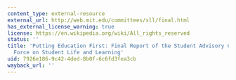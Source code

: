 ```yaml
---
content_type: external-resource
external_url: http://web.mit.edu/committees/sll/final.html
has_external_license_warning: true
license: https://en.wikipedia.org/wiki/All_rights_reserved
status: ''
title: 'Putting Education First: Final Report of the Student Advisory Committee Task
  Force on Student Life and Learning'
uid: 7926e186-9c42-4ded-8b0f-6c6fd3fea3cb
wayback_url: ''
---
```


